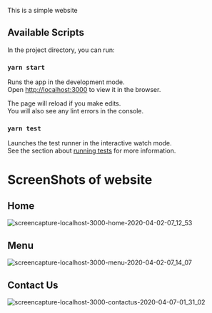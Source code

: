 This is a simple website

## Available Scripts

In the project directory, you can run:

### `yarn start`

Runs the app in the development mode.<br />
Open [http://localhost:3000](http://localhost:3000) to view it in the browser.

The page will reload if you make edits.<br />
You will also see any lint errors in the console.

### `yarn test`

Launches the test runner in the interactive watch mode.<br />
See the section about [running tests](https://facebook.github.io/create-react-app/docs/running-tests) for more information.

# ScreenShots of website

## Home

![screencapture-localhost-3000-home-2020-04-02-07_12_53](https://user-images.githubusercontent.com/35539313/78202383-cc123480-74b1-11ea-94f9-865cec33dfad.png)


## Menu

![screencapture-localhost-3000-menu-2020-04-02-07_14_07](https://user-images.githubusercontent.com/35539313/78202267-7d649a80-74b1-11ea-8932-ef4208cdaf65.png)

## Contact Us

![screencapture-localhost-3000-contactus-2020-04-07-01_31_02](https://user-images.githubusercontent.com/35539313/78599757-50c4d000-786f-11ea-9bca-68ab5dbfca7e.png)




